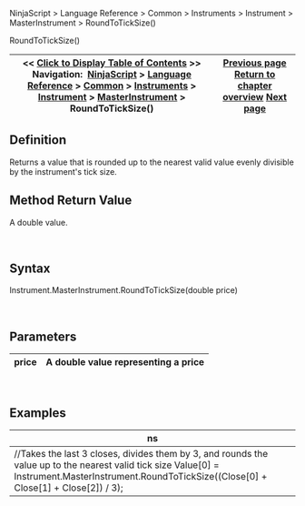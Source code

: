 ﻿


NinjaScript \> Language Reference \> Common \> Instruments \> Instrument \> MasterInstrument \> RoundToTickSize()






















RoundToTickSize()







| \<\< [Click to Display Table of Contents](roundtoticksize.md) \>\> **Navigation:**     [NinjaScript](ninjascript-1.md) \> [Language Reference](language_reference_wip-1.md) \> [Common](common-1.md) \> [Instruments](instruments_ninjascript-1.md) \> [Instrument](instrument-1.md) \> [MasterInstrument](masterinstrument-1.md) \> RoundToTickSize() | [Previous page](rollovercollection-1.md) [Return to chapter overview](masterinstrument-1.md) [Next page](rounddowntoticksize-1.md) |
| --- | --- |











## Definition


Returns a value that is rounded up to the nearest valid value evenly divisible by the instrument's tick size.


## 


## Method Return Value


A double value.


 


## Syntax


Instrument.MasterInstrument.RoundToTickSize(double price)


 


## Parameters




| price | A double value representing a price |
| --- | --- |



 


## Examples




| ns |
| --- |
| //Takes the last 3 closes, divides them by 3, and rounds the value up to the nearest valid tick size Value\[0] \= Instrument.MasterInstrument.RoundToTickSize((Close\[0] \+ Close\[1] \+ Close\[2]) / 3\); |










